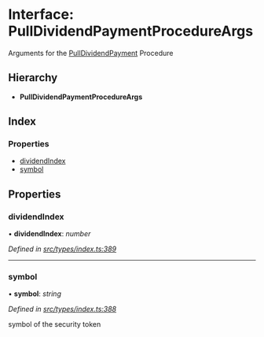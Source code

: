 # Interface: PullDividendPaymentProcedureArgs

Arguments for the [PullDividendPayment](../enums/_types_index_.proceduretype.md#pulldividendpayment) Procedure

## Hierarchy

* **PullDividendPaymentProcedureArgs**

## Index

### Properties

* [dividendIndex](_types_index_.pulldividendpaymentprocedureargs.md#dividendindex)
* [symbol](_types_index_.pulldividendpaymentprocedureargs.md#symbol)

## Properties

###  dividendIndex

• **dividendIndex**: *number*

*Defined in [src/types/index.ts:389](https://github.com/PolymathNetwork/polymath-sdk/blob/fb8c7c9/src/types/index.ts#L389)*

___

###  symbol

• **symbol**: *string*

*Defined in [src/types/index.ts:388](https://github.com/PolymathNetwork/polymath-sdk/blob/fb8c7c9/src/types/index.ts#L388)*

symbol of the security token
